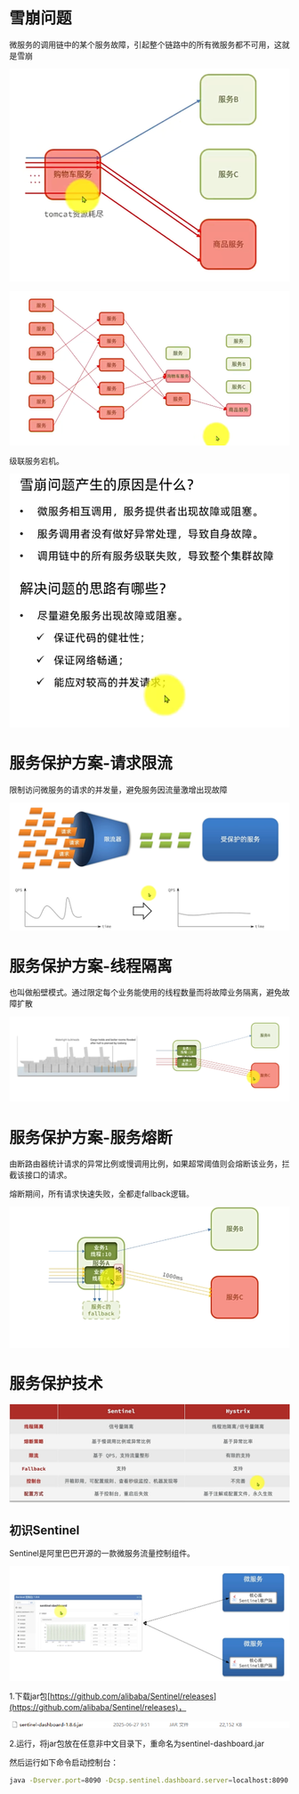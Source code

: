# 雪崩问题

微服务的调用链中的某个服务故障，引起整个链路中的所有微服务都不可用，这就是雪崩

![1750947470390](image/服务保护和分布式事务/1750947470390.png)

![1750947493698](image/服务保护和分布式事务/1750947493698.png)

级联服务宕机。

![1750947542223](image/服务保护和分布式事务/1750947542223.png)

# 服务保护方案-请求限流

限制访问微服务的请求的并发量，避免服务因流量激增出现故障

![1750986395217](image/服务保护和分布式事务/1750986395217.png)

# 服务保护方案-线程隔离

也叫做船壁模式。通过限定每个业务能使用的线程数量而将故障业务隔离，避免故障扩散

![1750986642422](image/服务保护和分布式事务/1750986642422.png)

# 服务保护方案-服务熔断

由断路由器统计请求的异常比例或慢调用比例，如果超常阈值则会熔断该业务，拦截该接口的请求。

熔断期间，所有请求快速失败，全都走fallback逻辑。

![1750986892417](image/服务保护和分布式事务/1750986892417.png)

# 服务保护技术

![1750986990537](image/服务保护和分布式事务/1750986990537.png)

## 初识Sentinel

Sentinel是阿里巴巴开源的一款微服务流量控制组件。

![1750987314852](image/服务保护和分布式事务/1750987314852.png)

1.下载jar包[https://github.com/alibaba/Sentinel/releases](https://github.com/alibaba/Sentinel/releases)，

![1750989276613](image/服务保护和分布式事务/1750989276613.png)

2.运行，将jar包放在任意非中文目录下，重命名为sentinel-dashboard.jar

然后运行如下命令启动控制台：

```bash
java -Dserver.port=8090 -Dcsp.sentinel.dashboard.server=localhost:8090 -Dproject.name=sentinel-dashboard -jar sentinel-dashboard.jar
```
